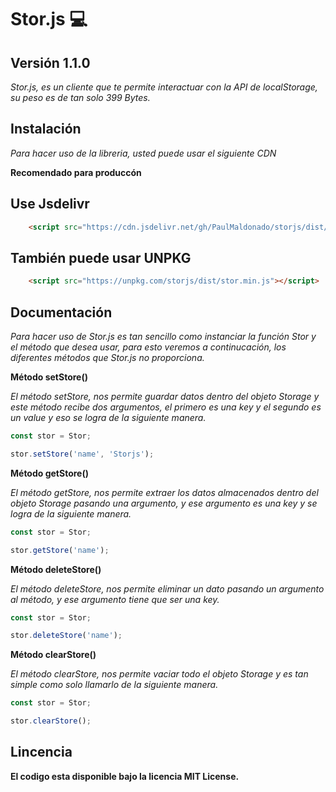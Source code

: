 # Stor.js 💻

## Versión 1.1.0

*Stor.js, es un cliente que te permite interactuar con la API de localStorage, su peso es de tan solo 399 Bytes.*

## Instalación

*Para hacer uso de la libreria, usted puede usar el siguiente CDN*

**Recomendado para produccón**

## Use Jsdelivr

```html
    <script src="https://cdn.jsdelivr.net/gh/PaulMaldonado/storjs/dist/stor.min.js"></script>
```

## También puede usar UNPKG 

```html
    <script src="https://unpkg.com/storjs/dist/stor.min.js"></script>
```

## Documentación

*Para hacer uso de Stor.js es tan sencillo como instanciar la función Stor y el método que desea usar, para esto veremos a continucación, los diferentes métodos que Stor.js no proporciona.*

**Método setStore()**

*El método setStore, nos permite guardar datos dentro del objeto Storage y este método recibe dos argumentos, el primero es una key y el segundo es un value y eso se logra de la siguiente manera.*

```javascript
const stor = Stor;

stor.setStore('name', 'Storjs');
```
**Método getStore()**

*El método getStore, nos permite extraer los datos almacenados dentro del objeto Storage pasando una argumento, y ese argumento es una key y se logra de la siguiente manera.*

```javascript
const stor = Stor;

stor.getStore('name');
```
**Método deleteStore()**

*El método deleteStore, nos permite eliminar un dato pasando un argumento al método, y ese argumento tiene que ser una key.*

```javascript
const stor = Stor;

stor.deleteStore('name');
```
**Método clearStore()**

*El método clearStore, nos permite vaciar todo el objeto Storage y es tan simple como solo llamarlo de la siguiente manera.*

```javascript
const stor = Stor;

stor.clearStore();
```

## Lincencia

**El codigo esta disponible bajo la licencia MIT License.**
